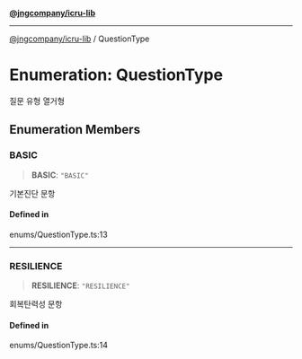[**@jngcompany/icru-lib**](../README.md)

***

[@jngcompany/icru-lib](../globals.md) / QuestionType

# Enumeration: QuestionType

질문 유형 열거형

## Enumeration Members

### BASIC

> **BASIC**: `"BASIC"`

기본진단 문항

#### Defined in

enums/QuestionType.ts:13

***

### RESILIENCE

> **RESILIENCE**: `"RESILIENCE"`

회복탄력성 문항

#### Defined in

enums/QuestionType.ts:14
